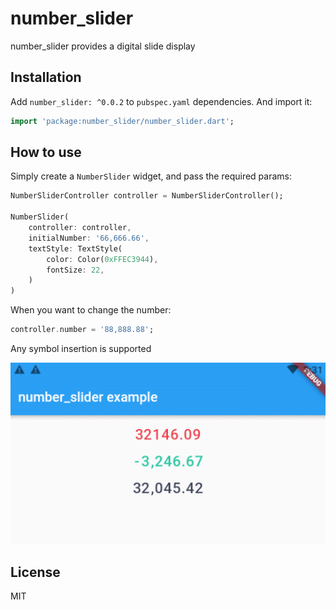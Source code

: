 # number_slider

number_slider provides a digital slide display

## Installation

Add `number_slider: ^0.0.2` to `pubspec.yaml` dependencies. And import it:

```dart
import 'package:number_slider/number_slider.dart';
```

## How to use

Simply create a `NumberSlider` widget, and pass the required params:

```dart
NumberSliderController controller = NumberSliderController();

NumberSlider(
    controller: controller,
    initialNumber: '66,666.66',
    textStyle: TextStyle(
        color: Color(0xFFEC3944),
        fontSize: 22,
    )
)
```

When you want to change the number:
```dart
controller.number = '88,888.88';
```

Any symbol insertion is supported

![simple](screenshot/number_slider.gif)

## License

MIT